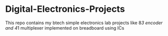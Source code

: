 # Digital-Electronics-Projects
This repo contains my btech simple electronics lab projects like 8*3 encoder and 4*1 multiplexer implemented on breadboard using ICs
